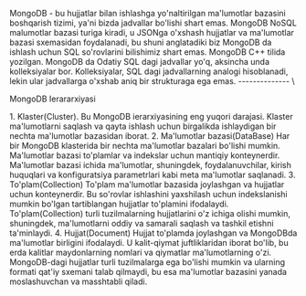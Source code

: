 MongoDB - bu hujjatlar bilan ishlashga yo\'naltirilgan ma\'lumotlar
bazasini boshqarish tizimi, ya\'ni bizda jadvallar bo\'lishi shart emas.
MongoDB NoSQL malumotlar bazasi turiga kiradi, u JSONga o\'xshash
hujjatlar va ma\'lumotlar bazasi sxemasidan foydalanadi, bu shuni
anglatadiki biz MongoDB da ishlash uchun SQL so\'rovlarini bilishimiz
shart emas. MongoDB C++ tilida yozilgan. MongoDB da Odatiy SQL dagi
jadvallar yo\'q, aksincha unda kolleksiyalar bor. Kolleksiyalar, SQL
dagi jadvallarning analogi hisoblanadi, lekin ular jadvallarga o\'xshab
aniq bir strukturaga ega emas. \-\-\-\-\-\-\-\-\-\-\-\-\-- \

MongoDB Ierararxiyasi

1\. Klaster(Cluster). Bu MongoDB ierarxiyasining eng yuqori darajasi.
Klaster ma\'lumotlarni saqlash va qayta ishlash uchun birgalikda
ishlaydigan bir nechta ma\'lumotlar bazasidan iborat. 2. Ma\'lumotlar
bazasi(DataBase) Har bir MongoDB klasterida bir nechta ma\'lumotlar
bazalari bo\'lishi mumkin. Ma\'lumotlar bazasi to\'plamlar va indekslar
uchun mantiqiy konteynerdir. Ma\'lumotlar bazasi ichida ma\'lumotlar,
shuningdek, foydalanuvchilar, kirish huquqlari va konfiguratsiya
parametrlari kabi meta ma\'lumotlar saqlanadi. 3. To\'plam(Collection)
To\'plam ma\'lumotlar bazasida joylashgan va hujjatlar uchun
konteynerdir. Bu so\'rovlar ishlashini yaxshilash uchun indekslanishi
mumkin bo\'lgan tartiblangan hujjatlar to\'plamini ifodalaydi.
To\'plam(Collection) turli tuzilmalarning hujjatlarini o\'z ichiga
olishi mumkin, shuningdek, ma\'lumotlarni oddiy va samarali saqlash va
tashkil etishni ta\'minlaydi. 4. Hujjat(Document) Hujjat to\'plamda
joylashgan va MongoDBda ma\'lumotlar birligini ifodalaydi. U
kalit-qiymat juftliklaridan iborat bo\'lib, bu erda kalitlar
maydonlarning nomlari va qiymatlar ma\'lumotlarning o\'zi. MongoDB-dagi
hujjatlar turli tuzilmalarga ega bo\'lishi mumkin va ularning formati
qat\'iy sxemani talab qilmaydi, bu esa ma\'lumotlar bazasini yanada
moslashuvchan va masshtabli qiladi.
